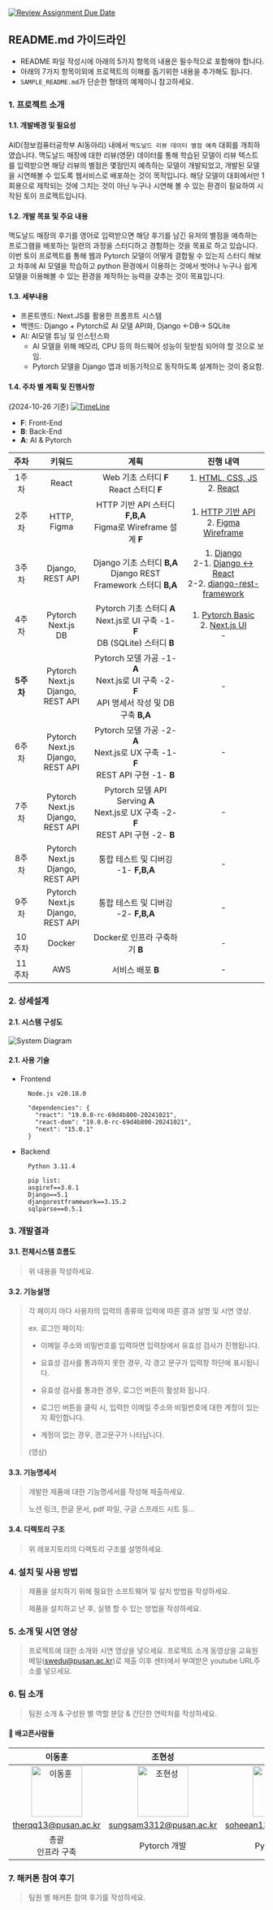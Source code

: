 [![Review Assignment Due Date](https://classroom.github.com/assets/deadline-readme-button-22041afd0340ce965d47ae6ef1cefeee28c7c493a6346c4f15d667ab976d596c.svg)](https://classroom.github.com/a/T3QcP9pQ)


## README.md 가이드라인
- README 파일 작성시에 아래의 5가지 항목의 내용은 필수적으로 포함해야 합니다.
- 아래의 7가지 항목이외에 프로젝트의 이해를 돕기위한 내용을 추가해도 됩니다.
- `SAMPLE_README.md`가 단순한 형태의 예제이니 참고하세요.
### 1. 프로젝트 소개
#### 1.1. 개발배경 및 필요성
AID(정보컴퓨터공학부 AI동아리) 내에서 `맥도날드 리뷰 데이터 별점 예측` 대회를 개최하였습니다. 맥도날드 매장에 대한 리뷰(영문) 데이터를 통해 학습된 모델이 리뷰 텍스트를 입력받으면 해당 리뷰의 별점은 몇점인지 예측하는 모델이 개발되었고, 개발된 모델을 시연해볼 수 있도록 웹서비스로 배포하는 것이 목적입니다. 해당 모델이 대회에서만 1회용으로 제작되는 것에 그치는 것이 아닌 누구나 시연해 볼 수 있는 환경이 필요하여 시작된 토이 프로젝트입니다.

#### 1.2. 개발 목표 및 주요 내용
맥도날드 매장의 후기를 영어로 입력받으면 해당 후기를 남긴 유저의 별점을 예측하는 프로그램을 배포하는 일련의 과정을 스터디하고 경험하는 것을 목표로 하고 있습니다. 이번 토이 프로젝트를 통해 웹과 Pytorch 모델이 어떻게 결합될 수 있는지 스터디 해보고 차후에 AI 모델을 학습하고 python 환경에서 이용하는 것에서 벗어나 누구나 쉽게 모델을 이용해볼 수 있는 환경을 제작하는 능력을 갖추는 것이 목표입니다.

#### 1.3. 세부내용
- 프론트엔드: Next.JS를 활용한 프롬프트 시스템
- 백엔드: Django + Pytorch로 AI 모델 API화, Django <-DB-> SQLite
- AI: AI모델 튜닝 및 인스턴스화
  - AI 모델을 위해 메모리, CPU 등의 하드웨어 성능이 뒷받침 되어야 할 것으로 보임.
  - Pytorch 모델을 Django 앱과 비동기적으로 동작하도록 설계하는 것이 중요함.

#### 1.4. 주차 별 계획 및 진행사항

(2024-10-26 기준)
[![TimeLine](./documents/README_img/timelne.png)](https://aeolian-arch-69e.notion.site/12b7102ef97780f287b4e18be2041cc1?v=3907530821de471d91c949cfe7f19a53)

- **F**: Front-End
- **B**: Back-End
- **A**: AI & Pytorch

| 주차 | 키워드 | 계획 | 진행 내역 |
|:-------:|:-------:|:-------:|:-------:|
| 1주차 | React | Web 기초 스터디 **F** <br> React 스터디 **F** | 1. [HTML, CSS, JS](./documents/week1/Web%20Basic.md) <br> 2. [React](https://www.notion.so/React-5d06778aa9b541d8ba95270fd4db5591) |
| 2주차 | HTTP, Figma | HTTP 기반 API 스터디 **F,B,A** <br> Figma로 Wireframe 설계 **F** | 1. [HTTP 기반 API](https://www.notion.so/HTTP-API-64249f434f934fb3a7da7c9062b9fad3) <br> 2. [Figma Wireframe](./documents/week2/Figma%20Wireframe.md) |
| 3주차 | Django, REST API | Django 기초 스터디 **B,A** <br> Django REST Framework 스터디 **B,A** | 1. [Django](./documents/week3/django/django%20basic.md) <br> 2-1. [Django ↔ React](./documents/week3/django-react%20연동/django-react%20연동.md)<br> 2-2. [django-rest-framework](./documents/week3/DjangoRestFramework/djangoRESTframework.md) |
| 4주차 | Pytorch <br> Next.js <br> DB | Pytorch 기초 스터디 **A** <br> Next.js로 UI 구축 -1- **F** <br> DB (SQLite) 스터디 **B** | 1. [Pytorch Basic](./documents/week4/Pytorch%20Basic.md) <br> 2. [Next.js UI](./documents/week4/NextJS_Create_the_UI.md)<br> - |
| **5주차** | Pytorch <br> Next.js <br> Django, REST API | Pytorch 모델 가공 -1- **A** <br> Next.js로 UI 구축 -2- **F** <br> API 명세서 작성 및 DB 구축 **B,A** | - |
| 6주차 | Pytorch <br> Next.js <br> Django, REST API | Pytorch 모델 가공 -2- **A** <br> Next.js로 UX 구축 -1- **F** <br> REST API 구현 -1- **B** | - |
| 7주차 | Pytorch <br> Next.js <br> Django, REST API | Pytorch 모델 API Serving **A** <br> Next.js로 UX 구축 -2- **F** <br> REST API 구현 -2- **B** | - |
| 8주차 | Pytorch <br> Next.js <br> Django, REST API | 통합 테스트 및 디버깅 -1- **F,B,A** | - |
| 9주차 | Pytorch <br> Next.js <br> Django, REST API | 통합 테스트 및 디버깅 -2- **F,B,A** | - |
| 10주차 | Docker | Docker로 인프라 구축하기 **B** | - |
| 11주차 | AWS | 서비스 배포 **B** | - |

### 2. 상세설계
#### 2.1. 시스템 구성도
![System Diagram](/documents/README_img/System_Diagram.png)

#### 2.1. 사용 기술

- Frontend
  ```text
    Node.js v20.18.0

    "dependencies": {
      "react": "19.0.0-rc-69d4b800-20241021",
      "react-dom": "19.0.0-rc-69d4b800-20241021",
      "next": "15.0.1"
    }
  ```
 
- Backend
  ```text
    Python 3.11.4

    pip list:
    asgiref==3.8.1
    Django==5.1
    djangorestframework==3.15.2
    sqlparse==0.5.1
  ```

### 3. 개발결과
#### 3.1. 전체시스템 흐름도
> 위 내용을 작성하세요.

#### 3.2. 기능설명
> 각 페이지 마다 사용자의 입력의 종류와 입력에 따른 결과 설명 및 시연 영상.
> 
> ex. 로그인 페이지:
> 
> - 이메일 주소와 비밀번호를 입력하면 입력창에서 유효성 검사가 진행됩니다.
> 
> - 요효성 검사를 통과하지 못한 경우, 각 경고 문구가 입력창 하단에 표시됩니다.
>   
> - 유효성 검사를 통과한 경우, 로그인 버튼이 활성화 됩니다.
>   
> - 로그인 버튼을 클릭 시, 입력한 이메일 주소와 비밀번호에 대한 계정이 있는지 확인합니다.
>   
> - 계정이 없는 경우, 경고문구가 나타납니다.
>
> (영상)

#### 3.3. 기능명세서
> 개발한 제품에 대한 기능명세서를 작성해 제출하세요.
> 
> 노션 링크, 한글 문서, pdf 파일, 구글 스프레드 시트 등...

#### 3.4. 디렉토리 구조
> 위 레포지토리의 디렉토리 구조를 설명하세요.

### 4. 설치 및 사용 방법
> 제품을 설치하기 위헤 필요한 소프트웨어 및 설치 방법을 작성하세요.
>
> 제품을 설치하고 난 후, 실행 할 수 있는 방법을 작성하세요.

### 5. 소개 및 시연 영상
> 프로젝트에 대한 소개와 시연 영상을 넣으세요.
> 프로젝트 소개 동영상을 교육원 메일(swedu@pusan.ac.kr)로 제출 이후 센터에서 부여받은 youtube URL주소를 넣으세요.

### 6. 팀 소개
> 팀원 소개 & 구성원 별 역할 분담 & 간단한 연락처를 작성하세요.
#### 🍱 배고픈사람들
| 이동훈 | 조현성 | 안소희 | 박준혁 | 박상훈 |곽도연 |
|:-------:|:-------:|:-------:|:-------:|:-------:|:-------:|
|<img width="100px" alt="이동훈" src="https://avatars.githubusercontent.com/u/67902252?s=60&v=4/f5b5df2a-e174-437d-86b2-a5a23d9ee75d" /> | <img width="100px" alt="조현성" src="https://avatars.githubusercontent.com/u/138447029?v=4" /> | <img width="100px" alt="안소희" src="https://avatars.githubusercontent.com/u/127065983?s=60&v=4" /> |<img width="100px" alt="박준혁" src="https://avatars.githubusercontent.com/u/162955476?s=60&v=4" /> | <img width="100px" alt="박상훈" src="https://avatars.githubusercontent.com/u/152972679?s=60&v=4" />| <img width="100px" alt="곽도연" src="https://avatars.githubusercontent.com/u/165464282?s=60&v=4" /> |
| therqq13@pusan.ac.kr | sungsam3312@pusan.ac.kr | soheean1370@pusan.ac.kr | eppi001004@gmail.com | sanghoon556@pusan.ac.kr |gdy0210@pusan.ac.kr |
| 총괄 <br/> 인프라 구축 | Pytorch 개발 | Pytorch 개발 | 백엔드 개발 | 백엔드 개발 | 프론트엔드 개발 |

### 7. 해커톤 참여 후기
> 팀원 별 해커톤 참여 후기를 작성하세요.

